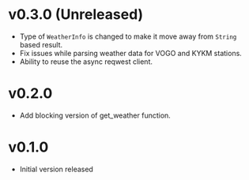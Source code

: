 # v0.3.0 (Unreleased)

- Type of `WeatherInfo` is changed to make it move away from `String`
  based result.
- Fix issues while parsing weather data for VOGO and KYKM stations.
- Ability to reuse the async reqwest client.

# v0.2.0

* Add blocking version of get_weather function.

# v0.1.0

* Initial version released
